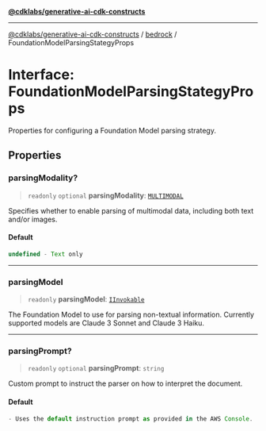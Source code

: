 [**@cdklabs/generative-ai-cdk-constructs**](../../../../README.md)

***

[@cdklabs/generative-ai-cdk-constructs](../../../../README.md) / [bedrock](../README.md) / FoundationModelParsingStategyProps

# Interface: FoundationModelParsingStategyProps

Properties for configuring a Foundation Model parsing strategy.

## Properties

### parsingModality?

> `readonly` `optional` **parsingModality**: [`MULTIMODAL`](../enumerations/ParsingModality.md#multimodal)

Specifies whether to enable parsing of multimodal data, including both text and/or images.

#### Default

```ts
undefined - Text only
```

***

### parsingModel

> `readonly` **parsingModel**: [`IInvokable`](IInvokable.md)

The Foundation Model to use for parsing non-textual information.
Currently supported models are Claude 3 Sonnet and Claude 3 Haiku.

***

### parsingPrompt?

> `readonly` `optional` **parsingPrompt**: `string`

Custom prompt to instruct the parser on how to interpret the document.

#### Default

```ts
- Uses the default instruction prompt as provided in the AWS Console.
```
